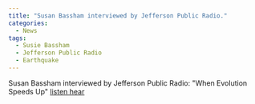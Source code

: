 ```yaml
---
title: "Susan Bassham interviewed by Jefferson Public Radio."
categories:
  - News
tags:
  - Susie Bassham		
  - Jefferson Public Radio
  - Earthquake
---
```


Susan Bassham interviewed by Jefferson Public Radio: "When Evolution Speeds Up" [listen hear](https://www.ijpr.org/show/the-jefferson-exchange/2016-01-07/when-evolution-speeds-up)